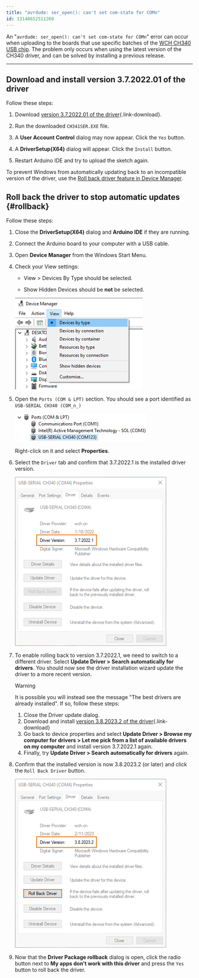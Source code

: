 ```yaml
---
title: "avrdude: ser_open(): can't set com-state for COMn"
id: 13148652511260
---
```


An "`avrdude: ser_open(): can't set com-state for COMn`" error can occur when uploading to the boards that use specific batches of the [WCH CH340 USB chip](http://www.wch-ic.com/products/CH340.html). The problem only occurs when using the latest version of the CH340 driver, and can be solved by installing a previous release.

---

## Download and install version 3.7.2022.01 of the driver

Follow these steps:

1. Download [version 3.7.2022.01 of the driver](https://www.wch-ic.com/downloads/file/65.html?time=2023-03-16%2022:57:59){.link-download}.

1. Run the downloaded `CH341SER.EXE` file.

1. A **User Account Control** dialog may now appear. Click the `Yes` button.

1. A **DriverSetup(X64)** dialog will appear. Click the `Install` button.

1. Restart Arduino IDE and try to upload the sketch again.

To prevent Windows from automatically updating back to an incompatible version of the driver, use the [Roll back driver feature in Device Manager](#rollback).

## Roll back the driver to stop automatic updates {#rollback}

Follow these steps:

1. Close the **DriverSetup(X64)** dialog and **Arduino IDE** if they are running.

1. Connect the Arduino board to your computer with a USB cable.

1. Open **Device Manager** from the Windows Start Menu.

1. Check your View settings:

    * View > Devices By Type should be selected.

    * Show Hidden Devices should be **not** be selected.

    ![Screenshot of Device Manager with view menu and devices by type selected](img/View-Devices-By-Type.png)

1. Open the `Ports (COM & LPT)` section. You should see a port identified as `USB-SERIAL CH340 (COM_n_)`

    ![Screenshot of Device Manager, Ports (COM & LPT) opened and USB-SERIAL CH340 selected](img/Ports.png)

    Right-click on it and select **Properties**.

1. Select the `Driver` tab and confirm that 3.7.2022.1 is the installed driver version.

   ![Device properties, Driver tab.](img/3.7-confirm.png)

1. To enable rolling back to version 3.7.2022.1, we need to switch to a different driver. Select **Update Driver > Search automatically for drivers**. You should now see the driver installation wizard update the driver to a more recent version.

   > [!WARNING]
   > It is possible you will instead see the message "The best drivers are already installed". If so, follow these steps:
   >
   > 1. Close the Driver update dialog.
   > 1. Download and install [version 3.8.2023.2 of the driver](https://www.wch.cn/downloads/file/65.html?time=2023-03-17%2016:47:34){.link-download}
   > 1. Go back to device properties and select **Update Driver > Browse my computer for drivers > Let me pick from a list of available drivers on my computer** and install version 3.7.2022.1 again.
   > 1. Finally, try **Update Driver > Search automatically for drivers** again.

1. Confirm that the installed version is now 3.8.2023.2 (or later) and click the `Roll Back Driver` button.

   ![Clicking the Roll back button.](img/roll-back-driver.png)

1. Now that the **Driver Package rollback** dialog is open, click the radio button next to **My apps don't work with this driver** and press the `Yes` button to roll back the driver.
